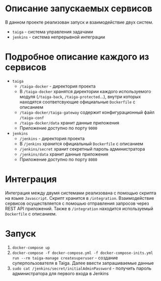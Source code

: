 # Описание запускаемых сервисов
В данном проекте реализован запуск и взаимодействие двух систем.
* `taiga` - система управления задачами
* `jenkins` - система непрерывной интеграции
# Подробное описание каждого из сервисов
* `taiga`
	- `/taiga-docker` - директория проекта
    - В `/taiga-docker` хранятся директории каждого используемого модуля (`/taiga-back`, 
    `/taiga-protected`...), внутри которых находятся соответсвующие официальные `Dockerfile` с описанием 
    - `/taiga-docker/taiga-gateway` содержит конфигурационный файл `/taiga-conf`
    - `/taiga-docker/data` хранит данные приложения
	- Приложение доступно по порту `9000`
* `jenkins`
	- `/jenkins` - директория проекта
    - В `/jenkins` хранится официальный `Dockerfile` с описанием
    - `/jenkins/secret` хранит секретный пароль администратора
    - `/jenkins/data` хранит данные приложения
	- Приложение доступно по порту `8080`
# Интеграция
Интеграция между двумя системами реализована с помощью скрипта на языке `Javascript`. Скрипт хранится в `/integration`.
Взаимодействие сервисов осуществляется с помошью отправления запросов через REST API приложений.
Также в `/integration` находится используемый `Dockerfile` с описанием.
# Запуск
1. `docker-compose up`
2. `docker-compose -f docker-compose.yml -f docker-compose-inits.yml run --rm taiga-manage createsuperuser` - создание суперпользователя в Taiga. Далее ввести запрашиваемые данные
3. `sudo cat /jenkins/secret/initialAdminPassword` - получить пароль администратора для первого входа в Jenkins